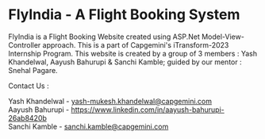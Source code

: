 # FlyIndia - A Flight Booking System

FlyIndia is a Flight Booking Website created using ASP.Net Model-View-Controller approach. This is a part of Capgemini's iTransform-2023 Internship Program.
This website is created by a group of 3 members : Yash Khandelwal, Aayush Bahurupi & Sanchi Kamble; guided by our mentor : Snehal Pagare.



Contact Us :

Yash Khandelwal - yash-mukesh.khandelwal@capgemini.com  
Aayush Bahurupi - https://www.linkedin.com/in/aayush-bahurupi-26ab8420b  
Sanchi Kamble - sanchi.kamble@capgemini.com
